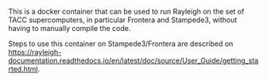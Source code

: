 This is a docker container that can be used to run Rayleigh on the set of TACC
supercomputers, in particular Frontera and Stampede3, without having to manually
compile the code.

Steps to use this container on Stampede3/Frontera are described on
https://rayleigh-documentation.readthedocs.io/en/latest/doc/source/User_Guide/getting_started.html.
